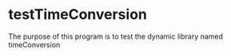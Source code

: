 # testTimeConversion
The purpose of this program is to test the dynamic library named timeConversion
